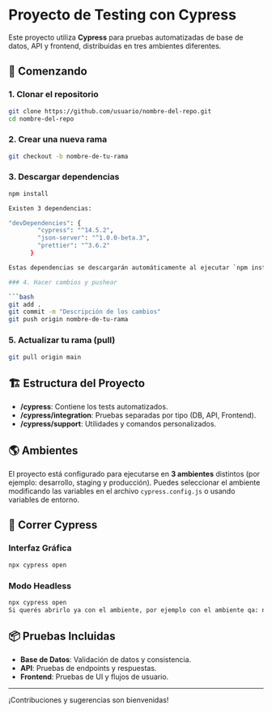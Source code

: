 # Proyecto de Testing con Cypress

Este proyecto utiliza **Cypress** para pruebas automatizadas de base de datos, API y frontend, distribuidas en tres ambientes diferentes.

## 🚀 Comenzando

### 1. Clonar el repositorio

```bash
git clone https://github.com/usuario/nombre-del-repo.git
cd nombre-del-repo
```

### 2. Crear una nueva rama

```bash
git checkout -b nombre-de-tu-rama
```

### 3. Descargar dependencias

```bash
npm install 

Existen 3 dependencias:  

"devDependencies": {
        "cypress": "^14.5.2",
        "json-server": "^1.0.0-beta.3",
        "prettier": "^3.6.2"
      }

Estas dependencias se descargarán automáticamente al ejecutar `npm install`, ya que están definidas en el archivo `package.json` del proyecto. No es necesario instalarlas manualmente.

### 4. Hacer cambios y pushear

```bash
git add .
git commit -m "Descripción de los cambios"
git push origin nombre-de-tu-rama
```

### 5. Actualizar tu rama (pull)

```bash
git pull origin main
```

## 🏗️ Estructura del Proyecto

- **/cypress**: Contiene los tests automatizados.
- **/cypress/integration**: Pruebas separadas por tipo (DB, API, Frontend).
- **/cypress/support**: Utilidades y comandos personalizados.

## 🌎 Ambientes

El proyecto está configurado para ejecutarse en **3 ambientes** distintos (por ejemplo: desarrollo, staging y producción). Puedes seleccionar el ambiente modificando las variables en el archivo `cypress.config.js` o usando variables de entorno.

## 🧪 Correr Cypress

### Interfaz Gráfica

```bash
npx cypress open
```

### Modo Headless

```bash
npx cypress open
Si querés abrirlo ya con el ambiente, por ejemplo con el ambiente qa: npx cypress open --env CYPRESS_ENV=qa
```

## 📦 Pruebas Incluidas

- **Base de Datos**: Validación de datos y consistencia.
- **API**: Pruebas de endpoints y respuestas.
- **Frontend**: Pruebas de UI y flujos de usuario.

---

¡Contribuciones y sugerencias son bienvenidas!
